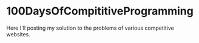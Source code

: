 # 100DaysOfCompititiveProgramming
Here I'll posting my solution to the problems of various competitive websites.
